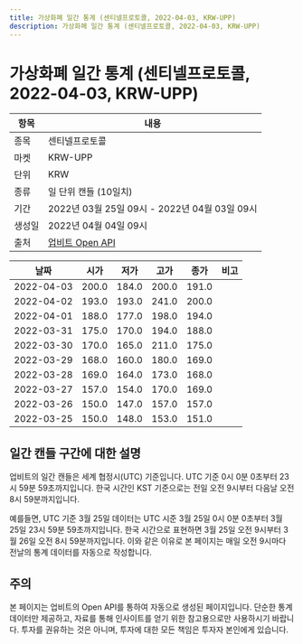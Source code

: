 ```yaml
---
title: 가상화폐 일간 통계 (센티넬프로토콜, 2022-04-03, KRW-UPP)
description: 가상화폐 일간 통계 (센티넬프로토콜, 2022-04-03, KRW-UPP)
---
```



가상화폐 일간 통계 (센티넬프로토콜, 2022-04-03, KRW-UPP)
===

|항목|내용|
|--|--|
|종목|센티넬프로토콜|
|마켓|KRW-UPP|
|단위|KRW|
|종류|일 단위 캔들 (10일치)|
|기간|2022년 03월 25일 09시 - 2022년 04월 03일 09시|
|생성일|2022년 04월 04일 09시|
|출처|[업비트 Open API](https://docs.upbit.com)|


|날짜|시가|저가|고가|종가|비고|
|--|--|--|--|--|--|
|2022-04-03|200.0|184.0|200.0|191.0|    |
|2022-04-02|193.0|193.0|241.0|200.0|    |
|2022-04-01|188.0|177.0|198.0|194.0|    |
|2022-03-31|175.0|170.0|194.0|188.0|    |
|2022-03-30|170.0|165.0|211.0|175.0|    |
|2022-03-29|168.0|160.0|180.0|169.0|    |
|2022-03-28|169.0|164.0|173.0|168.0|    |
|2022-03-27|157.0|154.0|170.0|169.0|    |
|2022-03-26|150.0|147.0|157.0|157.0|    |
|2022-03-25|150.0|148.0|153.0|151.0|    |


일간 캔들 구간에 대한 설명
---


업비트의 일간 캔들은 세계 협정시(UTC) 기준입니다. 
UTC 기준 0시 0분 0초부터 23시 59분 59초까지입니다. 
한국 시간인 KST 기준으로는 전일 오전 9시부터 다음날 오전 8시 59분까지입니다. 


예를들면, UTC 기준 3월 25일 데이터는 UTC 시준 3월 25일 0시 0분 0초부터 3월 25일 23시 59분 59초까지입니다. 
한국 시간으로 표현하면 3월 25일 오전 9시부터 3월 26일 오전 8시 59분까지입니다. 
이와 같은 이유로 본 페이지는 매일 오전 9시마다 전날의 통계 데이터를 자동으로 작성합니다. 


주의
---


본 페이지는 업비트의 Open API를 통하여 자동으로 생성된 페이지입니다. 
단순한 통계 데이터만 제공하고, 자료를 통해 인사이트를 얻기 위한 참고용으로만 사용하시기 바랍니다. 
투자를 권유하는 것은 아니며, 투자에 대한 모든 책임은 투자자 본인에게 있습니다. 
